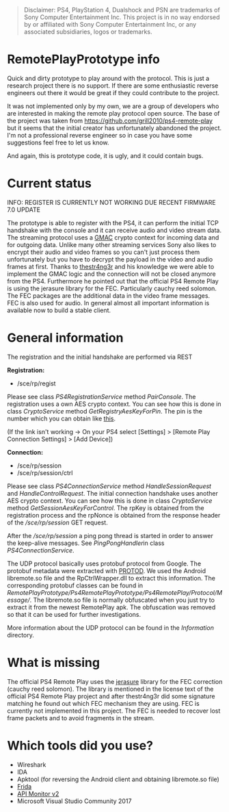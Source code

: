 > Disclaimer: PS4, PlayStation 4, Dualshock and PSN are trademarks of Sony Computer Entertainment Inc. This project is in no way endorsed by or affiliated with Sony Computer Entertainment Inc, or any associated subsidiaries, logos or trademarks.

# RemotePlayPrototype info

Quick and dirty prototype to play around with the protocol.
This is just a research project there is no support. If there are some enthusiastic reverse engineers out there it would be great if they could contribute to the project.

It was not implemented only by my own, we are a group of developers who are interested in making the remote play protocol open source. The base of the project was taken from https://github.com/grill2010/ps4-remote-play but it seems that the initial creator has unfortunately abandoned the project. I'm not a professional reverse engineer so in case you have some suggestions feel free to let us know.

And again, this is prototype code, it is ugly, and it could contain bugs.

# Current status

INFO: REGISTER IS CURRENTLY NOT WORKING DUE RECENT FIRMWARE 7.0 UPDATE

The prototype is able to register with the PS4, it can perform the initial TCP handshake with the console and it can receive audio and video stream data. The streaming protocol uses a [GMAC](https://en.wikipedia.org/wiki/Galois/Counter_Mode) crypto context for incoming data and for outgoing data. Unlike many other streaming services Sony also likes to encrypt their audio and video frames so you can't just process them unfortunately but you have to decrypt the payload in the video and audio frames at first.
Thanks to [thestr4ng3r](https://github.com/thestr4ng3r) and his knowledge we were able to implement the GMAC logic and the connection will not be closed anymore from the PS4. Furthermore he pointed out that the official PS4 Remote Play is using the jerasure library for the FEC. Particularly cauchy reed solomon. The FEC packages are the additional data in the video frame messages. FEC is also used for audio. In general almost all important information is available now to build a stable client.

# General information

The registration and the initial handshake are performed via REST

**Registration:**

- /sce/rp/regist

Please see class *PS4RegistrationService* method *PairConsole*.
The registration uses a own AES crypto context. You can see how this is done in class *CryptoService* method *GetRegistryAesKeyForPin*.
The pin is the number which you can obtain like [this](https://manuals.playstation.net/document/en/ps4/settings/adddevice.html).

(If the link isn't working -> On your PS4 select [Settings] > [Remote Play Connection Settings] > [Add Device])

**Connection:**

- /sce/rp/session
- /sce/rp/session/ctrl

Please see class *PS4ConnectionService* method *HandleSessionRequest* and *HandleControlRequest*.
The initial connection handshake uses another AES crypto context. You can see how this is done in class *CryptoService* method *GetSessionAesKeyForControl*. The rpKey is obtained from the registration process and the rpNonce is obtained from the response header of the */sce/rp/session* GET request.

After the */sce/rp/session* a ping pong thread is started in order to answer the keep-alive messages. See *PingPongHandler*in class *PS4ConnectionService*.

The UDP protocol basically uses protobuf protocol from Google. The protobuf metadata were extracted with [PROTOD](https://github.com/Manouchehri/Protod). We used the Android libremote.so file and the RpCtrlWrapper.dll to extract this information. The corresponding protobuf classes can be found in *RemotePlayPrototype/Ps4RemotePlayPrototype/Ps4RemotePlay/Protocol/Message/*. The libremote.so file is normally obfuscated when you just try to extract it from the newest RemotePlay apk. The obfuscation was removed so that it can be used for further investigations.

More information about the UDP protocol can be found in the *Information* directory.

# What is missing

The official PS4 Remote Play uses the [jerasure](https://github.com/tsuraan/Jerasure) library for the FEC correction (cauchy reed solomon). The library is mentioned in the license text of the official PS4 Remote Play project and after thestr4ng3r did some signature matching he found out which FEC mechanism they are using. FEC is currently not implemented in this project. The FEC is needed to recover lost frame packets and to avoid fragments in the stream.

# Which tools did you use?

- Wireshark
- IDA
- Apktool (for reversing the Android client and obtaining libremote.so file)
- [Frida](https://www.frida.re/docs/functions/)
- [API Monitor v2](http://www.rohitab.com/apimonitor)
- Microsoft Visual Studio Community 2017
